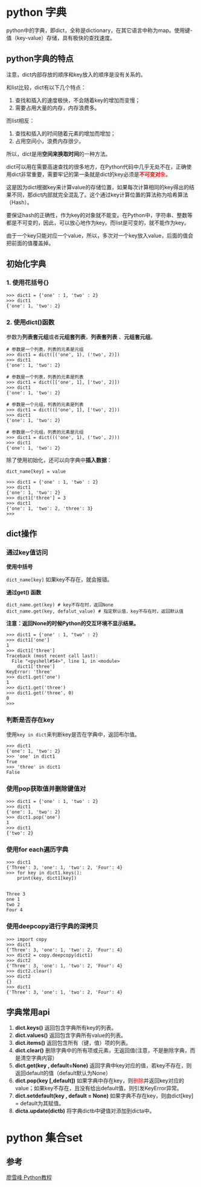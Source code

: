 # python 字典

python中的字典，即dict，全称是dictionary，在其它语言中称为map。使用键-值（key-value）存储，具有极快的查找速度。

## python字典的特点

注意，dict内部存放的顺序和key放入的顺序是没有关系的。

和list比较，dict有以下几个特点：

1. 查找和插入的速度极快，不会随着key的增加而变慢；
2. 需要占用大量的内存，内存浪费多。

而list相反：

1. 查找和插入的时间随着元素的增加而增加；
2. 占用空间小，浪费内存很少。

所以，dict是用**空间来换取时间**的一种方法。

dict可以用在需要高速查找的很多地方，在Python代码中几乎无处不在，正确使用dict非常重要，需要牢记的第一条就是dict的key必须是<font color=red>**不可变对**象</font>。

这是因为dict根据key来计算value的存储位置，如果每次计算相同的key得出的结果不同，那dict内部就完全混乱了。这个通过key计算位置的算法称为哈希算法（Hash）。

要保证hash的正确性，作为key的对象就不能变。在Python中，字符串、整数等都是不可变的，因此，可以放心地作为key。而list是可变的，就不能作为key。

由于一个key只能对应一个value，所以，多次对一个key放入value，后面的值会把前面的值覆盖掉。

## 初始化字典

### 1. 使用花括号{}

```
>>> dict1 = {'one' : 1, 'two' : 2}
>>> dict1
{'one': 1, 'two': 2}
```

### 2. 使用dict()函数

参数为**列表套元组**或者**元组套列表**，**列表套列表** 、**元组套元组**。

```
# 参数是一个列表，列表的元素是元组
>>> dict1 = dict([('one', 1), ('two', 2)])
>>> dict1
{'one': 1, 'two': 2}

# 参数是一个列表，列表的元素是列表
>>> dict1 = dict([['one', 1], ['two', 2]])
>>> dict1
{'one': 1, 'two': 2}

# 参数是一个元组，列表的元素是列表
>>> dict1 = dict((['one', 1], ['two', 2]))
>>> dict1
{'one': 1, 'two': 2}

# 参数是一个元组，列表的元素是元组
>>> dict1 = dict((('one', 1), ('two', 2)))
>>> dict1
{'one': 1, 'two': 2}
```

除了使用初始化，还可以向字典中**插入数据**：

`dict_name[key] = value`

```
>>> dict1 = {'one' : 1, 'two' : 2}
>>> dict1
{'one': 1, 'two': 2}
>>> dict1['three'] = 3
>>> dict1
{'one': 1, 'two': 2, 'three': 3}
>>> 
```

## dict操作

### 通过key值访问

**使用中括号**

`dict_name[key]` 如果key不存在，就会报错。

**通过get() 函数**

```
dict_name.get(key) # key不存在时，返回None
dict_name.get(key, defalut_value) # 指定默认值，key不存在时，返回默认值
```

**注意：返回None的时候Python的交互环境不显示结果。**

```
>>> dict1 = {'one' : 1, "two" : 2}
>>> dict1['one']
1
>>> dict1['three']
Traceback (most recent call last):
  File "<pyshell#54>", line 1, in <module>
    dict1['three']
KeyError: 'three'
>>> dict1.get('one')
1
>>> dict1.get('three')
>>> dict1.get('three', 0)
0
>>>
```

### 判断是否存在key

使用`key in dict`来判断key是否在字典中，返回布尔值。

```
>>> dict1
{'one': 1, 'two': 2}
>>> 'one' in dict1
True
>>> 'three' in dict1
False
```

### 使用pop获取值并删除键值对

```
>>> dict1 = {'one' : 1, 'two' : 2}
>>> dict1
{'one': 1, 'two': 2}
>>> dict1.pop('one')
1
>>> dict1
{'two': 2}
```

### 使用for each遍历字典

```
>>> dict1
{'Three': 3, 'one': 1, 'two': 2, 'Four': 4}
>>> for key in dict1.keys():
	print(key, dict1[key])

	
Three 3
one 1
two 2
Four 4
```

### 使用deepcopy进行字典的深拷贝

```
>>> import copy
>>> dict1
{'Three': 3, 'one': 1, 'two': 2, 'Four': 4}
>>> dict2 = copy.deepcopy(dict1)
>>> dict2
{'Three': 3, 'one': 1, 'two': 2, 'Four': 4}
>>> dict2.clear()
>>> dict2
{}
>>> dict1
{'Three': 3, 'one': 1, 'two': 2, 'Four': 4}
```

## 字典常用api

1. **dict.keys()** 返回包含字典所有key的列表。
2. **dict.values()** 返回包含字典所有value的列表。
3. **dict.items()** 返回包含所有（键，值）项的列表。
4. **dict.clear()** 删除字典中的所有项或元素，无返回值(注意，不是删除字典，而是清空字典内容）
5. **dict.get(key , default=None)** 返回字典中key对应的值，若key不存在，则返回default的值（default默认为None）
6. **dict.pop(key [,default])** 如果字典中存在key，则<font color=red>删除</font>并返回key对应的value；如果key不存在，且没有给出default值，则引发KeyError异常。
7. **dict.setdefault(key , default = None)** 如果字典不存在key，则由dict[key] = default为其赋值。
8. **dicta.update(dictb)** 将字典dictb中键值对添加到dicta中。

# python 集合set

## 参考

[廖雪峰 Python教程](https://www.liaoxuefeng.com/wiki/0014316089557264a6b348958f449949df42a6d3a2e542c000)